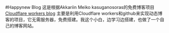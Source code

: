 #Happynew Blog
这是根据Akkariin Meiko kasuganosoras的免费博客项目[Cloudflare workers blog](https://github.com/kasuganosoras/cloudflare-worker-blog)
主要是利用Cloudflare workers和github来实现动态博客的项目，它无需服务器，免费搭建。我这个小白，边学习边搭建，也做了一个自己的博客网站。
